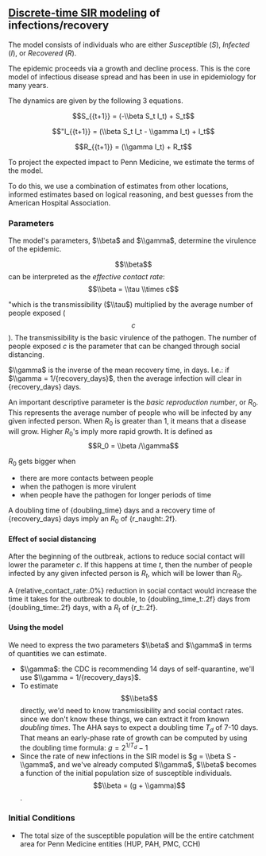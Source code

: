 ## [Discrete-time SIR modeling](https://mathworld.wolfram.com/SIRModel.html) of infections/recovery

The model consists of individuals who are either _Susceptible_ ($S$), _Infected_ ($I$), or _Recovered_ ($R$).

The epidemic proceeds via a growth and decline process. This is the core model of infectious disease spread and has been in use in epidemiology for many years.

The dynamics are given by the following 3 equations.

$$S_{{t+1}}  = (-\\beta S_t I_t) + S_t$$

$$"I_{{t+1}} = (\\beta S_t I_t - \\gamma I_t) + I_t$$

$$R_{{t+1}}  = (\\gamma I_t) + R_t$$

To project the expected impact to Penn Medicine, we estimate the terms of the model.

To do this, we use a combination of estimates from other locations, informed estimates based on logical reasoning, and best guesses from the American Hospital Association.

### Parameters

The model's parameters, $\\beta$ and $\\gamma$, determine the virulence of the epidemic.

$$\\beta$$ can be interpreted as the _effective contact rate_:
$$\\beta = \\tau \\times c$$

"which is the transmissibility ($\\tau$) multiplied by the average number of people exposed ($$c$$).  The transmissibility is the basic virulence of the pathogen.  The number of people exposed $c$ is the parameter that can be changed through social distancing.

$\\gamma$ is the inverse of the mean recovery time, in days.  I.e.: if $\\gamma = 1/{recovery_days}$, then the average infection will clear in {recovery_days} days.

An important descriptive parameter is the _basic reproduction number_, or $R_0$.  This represents the average number of people who will be infected by any given infected person.  When $R_0$ is greater than 1, it means that a disease will grow.  Higher $R_0$'s imply more rapid growth.  It is defined as
$$R_0 = \\beta /\\gamma$$

$R_0$ gets bigger when

- there are more contacts between people
- when the pathogen is more virulent
- when people have the pathogen for longer periods of time

A doubling time of {doubling_time} days and a recovery time of {recovery_days} days imply an $R_0$ of {r_naught:.2f}.

#### Effect of social distancing

After the beginning of the outbreak, actions to reduce social contact will lower the parameter $c$.  If this happens at
time $t$, then the number of people infected by any given infected person is $R_t$, which will be lower than $R_0$.

A {relative_contact_rate:.0%} reduction in social contact would increase the time it takes for the outbreak to double,
to {doubling_time_t:.2f} days from {doubling_time:.2f} days, with a $R_t$ of {r_t:.2f}.

#### Using the model

We need to express the two parameters $\\beta$ and $\\gamma$ in terms of quantities we can estimate.

- $\\gamma$:  the CDC is recommending 14 days of self-quarantine, we'll use $\\gamma = 1/{recovery_days}$.
- To estimate $$\\beta$$ directly, we'd need to know transmissibility and social contact rates.  since we don't know these things, we can extract it from known _doubling times_.  The AHA says to expect a doubling time $T_d$ of 7-10 days. That means an early-phase rate of growth can be computed by using the doubling time formula:
$g = 2^{{1/T_d}} - 1$
- Since the rate of new infections in the SIR model is $g = \\beta S - \\gamma$, and we've already computed $\\gamma$, $\\beta$ becomes a function of the initial population size of susceptible individuals.
$$\\beta = (g + \\gamma)$$.


### Initial Conditions

- The total size of the susceptible population will be the entire catchment area for Penn Medicine entities (HUP, PAH, PMC, CCH)
